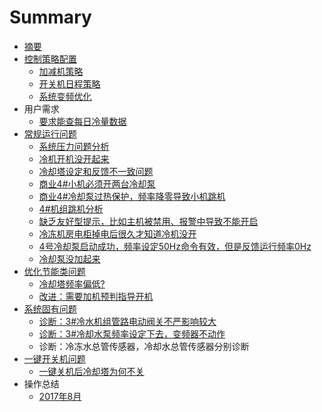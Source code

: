 # Summary

* [摘要](README.md)
* [控制策略配置](kong-zhi-ce-lve.md)
  * [加减机策略](kong-zhi-ce-lve/jia-jian-ji-ce-lve.md)
  * [开关机日程策略](kong-zhi-ce-lve/kai-guan-ji-ri-cheng-ce-lve.md)
  * [系统变频优化](kong-zhi-ce-lve/xi-tong-bian-pin-you-hua.md)
* 用户需求
  * [要求能查每日冷量数据](yao-qiu-neng-cha-mei-ri-leng-liang-shu-ju.md)
* [常规运行问题](chang-gui-yun-xing-wen-ti.md)
  * [系统压力问题分析](xi-tong-ya-li-wen-ti-fen-xi.md)
  * [冷机开机没开起来](leng-ji-kai-ji-mei-kai-qi-lai.md)
  * [冷却塔设定和反馈不一致问题](data/data.md)
  * [商业4\#小机必须开两台冷却泵](shang-ye-4-xiao-ji-bi-xu-kai-liang-tai-leng-que-beng.md)
  * [商业4\#冷却泵过热保护，频率降零导致小机跳机](shang-ye-4-leng-que-beng-guo-re-bao-hu-ff0c-pin-lv-jiang-ling-dao-zhi-xiao-ji-tiao-ji.md)
  * [4\#机组跳机分析](4ji-zu-tiao-ji-fen-xi.md)
  * [缺乏友好型提示，比如主机被禁用、报警中导致不能开启](que-fa-you-hao-xing-ti-shi-ff0c-bi-ru-zhu-ji-bei-jin-yong-3001-bao-jing-zhong-dao-zhi-bu-neng-kai-qi.md)
  * [冷冻机房电柜掉电后很久才知道冷机没开](leng-dong-ji-fang-dian-gui-diao-dian-hou-hen-jiu-cai-zhi-dao-leng-ji-mei-kai.md)
  * [4号冷却泵启动成功，频率设定50Hz命令有效，但是反馈运行频率0Hz](4hao-leng-que-beng-qi-dong-cheng-gong-ff0c-pin-lv-she-ding-50hz-ming-ling-you-xiao-ff0c-dan-shi-fan-kui-yun-xing-pin-lv-0hz.md)
  * [冷却泵没加起来](leng-que-beng-mei-jia-qi-lai.md)
* [优化节能类问题](logic/logic.md)
  * [冷却塔频率偏低?](logic/logic/leng-que-ta-pin-lv-pian-4f4e3f.md)
  * [改进：需要加机预判指导开机](logic/logic/xu-yao-jia-ji-yu-pan-zhi-dao-kai-ji.md)
* [系统固有问题](xi-tong-gu-you-wen-ti.md)
  * [诊断：3\#冷水机组管路电动阀关不严影响较大](xi-tong-gu-you-wen-ti/3leng-shui-ji-zu-guan-lu-dian-dong-fa-guan-bu-yan-ying-xiang-jiao-da.md)
  * [诊断：3\#冷却水泵频率设定下去，变频器不动作](xi-tong-gu-you-wen-ti/zhen-duan-ff1a-3-leng-que-shui-beng-pin-lv-she-ding-xia-qu-ff0c-bian-pin-qi-bu-dong-zuo.md)
  * 诊断：冷冻水总管传感器，冷却水总管传感器分别诊断
* [一键开关机问题](yi-jian-kai-guan-ji-wen-ti.md)
  * [一键关机后冷却塔为何不关](yi-jian-kai-guan-ji-wen-ti/yi-jian-guan-ji-hou-leng-que-ta-wei-he-bu-guan.md)
* 操作总结
  * [2017年8月](2017nian-8-yue.md)

